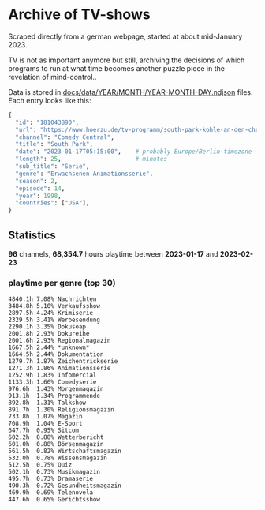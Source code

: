 # Archive of TV-shows

Scraped directly from a german webpage, started at about mid-January 2023.

TV is not as important anymore but still, archiving the decisions of which programs to run at what time
becomes another puzzle piece in the revelation of mind-control.. 

Data is stored in [docs/data/YEAR/MONTH/YEAR-MONTH-DAY.ndjson](docs/data/) files. 
Each entry looks like this:

```python
{
  "id": "181043890", 
  "url": "https://www.hoerzu.de/tv-programm/south-park-kohle-an-den-chefkoch/bid_181043890/", 
  "channel": "Comedy Central", 
  "title": "South Park", 
  "date": "2023-01-17T05:15:00",    # probably Europe/Berlin timezone 
  "length": 25,                     # minutes 
  "sub_title": "Serie", 
  "genre": "Erwachsenen-Animationsserie", 
  "season": 2, 
  "episode": 14, 
  "year": 1998, 
  "countries": ["USA"],
}
```

## Statistics

**96** channels, **68,354.7** hours playtime between **2023-01-17** and **2023-02-23**


### playtime per genre (top 30)

    4840.1h 7.08% Nachrichten
    3484.8h 5.10% Verkaufsshow
    2897.5h 4.24% Krimiserie
    2329.5h 3.41% Werbesendung
    2290.1h 3.35% Dokusoap
    2001.8h 2.93% Dokureihe
    2001.6h 2.93% Regionalmagazin
    1667.5h 2.44% *unknown*
    1664.5h 2.44% Dokumentation
    1279.7h 1.87% Zeichentrickserie
    1271.3h 1.86% Animationsserie
    1252.9h 1.83% Infomercial
    1133.3h 1.66% Comedyserie
    976.6h  1.43% Morgenmagazin
    913.1h  1.34% Programmende
    892.8h  1.31% Talkshow
    891.7h  1.30% Religionsmagazin
    733.8h  1.07% Magazin
    708.9h  1.04% E-Sport
    647.7h  0.95% Sitcom
    602.2h  0.88% Wetterbericht
    601.0h  0.88% Börsenmagazin
    561.5h  0.82% Wirtschaftsmagazin
    532.0h  0.78% Wissensmagazin
    512.5h  0.75% Quiz
    502.1h  0.73% Musikmagazin
    495.7h  0.73% Dramaserie
    490.3h  0.72% Gesundheitsmagazin
    469.9h  0.69% Telenovela
    447.6h  0.65% Gerichtsshow
